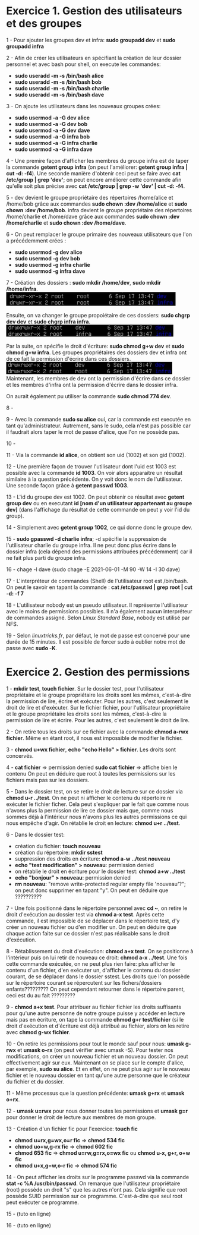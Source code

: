 # **Exercice 1. Gestion des utilisateurs et des groupes**

1 - Pour ajouter les groupes dev et infra: **sudo groupadd dev** et **sudo groupadd infra**

2 - Afin de créer les utilisateurs en spécifiant la création de leur dossier personnel et avec bash pour shell, on execute les commandes:
* **sudo useradd -m -s /bin/bash alice**
* **sudo useradd -m -s /bin/bash bob**
* **sudo useradd -m -s /bin/bash charlie**
* **sudo useradd -m -s /bin/bash dave**

3 - On ajoute les utilisateurs dans les nouveaux groupes crées:
* **sudo usermod -a -G dev alice**
* **sudo usermod -a -G dev bob**
* **sudo usermod -a -G dev dave**
* **sudo usermod -a -G infra bob**
* **sudo usermod -a -G infra charlie**
* **sudo usermod -a -G infra dave**

4 - Une premire façon d'afficher les membres du groupe infra est de taper la commande **getent group infra** (on peut l'améliorer: **getent group infra | cut -d: -f4**).
Une seconde manière d'obtenir ceci peut se faire avec **cat /etc/group | grep 'dev'**; on peut encore améliorer cette commande afin qu'elle soit plus précise avec **cat /etc/group | grep -w 'dev' | cut -d: -f4**.

5 - dev devient le groupe propriétaire des répertoires /home/alice et /home/bob grâce aux commandes **sudo chown :dev /home/alice** et **sudo chown :dev /home/bob**. infra devient le groupe propriétaire des répertoires /home/charlie et /home/dave grâce aux commandes **sudo chown :dev /home/charlie** et **sudo chown :dev /home/dave**.

6 - On peut remplacer le groupe primaire des nouveaux utilisateurs que l'on a précédemment crées :
* **sudo usermod -g dev alice**
* **sudo usermod -g dev bob**
* **sudo usermod -g infra charlie**
* **sudo usermod -g infra dave**

7 - Création des dossiers : **sudo mkdir /home/dev**, **sudo mkdir /home/infra**.
![résultat](img/TP3_Q7-1.jpg)

Ensuite, on va changer le groupe propoiétaire de ces dossiers: **sudo chgrp dev dev** et **sudo chgrp infra infra**.
![résultat](img/TP3_Q7-2.jpg)

Par la suite, on spécifie le droit d'écriture: **sudo chmod g+w dev** et **sudo chmod g+w infra**.
Les groupes propriétaires des dossiers dev et infra ont de ce fait la permission d'écrire dans ces dossiers.
![résultat](img/TP3_Q7-3.jpg)
Maintenant, les membres de dev ont la permission d'écrire dans ce dossier et les membres d'infra ont la permission d'écrire dans le dossier infra.

On aurait également pu utiliser la commande **sudo chmod 774 dev**.

8 - 

9 - Avec la commande **sudo su alice** oui, car la commande est executée en tant qu'administrateur. Autrement, sans le sudo, cela n'est pas possible car il faudrait alors taper le mot de passe d'alice, que l'on ne possède pas.

10 - 

11 - Via la commande **id alice**, on obtient son uid (1002) et son gid (1002).

12 - Une première façon de trouver l'utilisateur dont l'uid est 1003 est possible avec la commande **id 1003**. On voir alors apparaitre un résultat similaire à la question précédente. On y voit donc le nom de l'utilisateur.
Une seconde façon grâce à **getent passwd 1003**.

13 - L'id du groupe dev est 1002. On peut obtenir ce résultat avec **getent group dev** ou en executant **id [nom d'un utilisateur appartenant au groupe dev]** (dans l'affichage du résultat de cette commande on peut y voir l'id du group).

14 - Simplement avec **getent group 1002**, ce qui donne donc le groupe dev.

15 - **sudo gpasswd -d charlie infra**; -d spécifie la suppression de l'utilisateur charlie du groupe infra. Il ne peut donc plus écrire dans le dossier infra (cela dépend des permissions attribuées précédemment) car il ne fait plus parti du groupe infra.

16 - chage -l dave (sudo chage -E 2021-06-01 -M 90 -W 14 -I 30 dave)

17 - L'interpréteur de commandes (Shell) de l'utilisateur root est /bin/bash. On peut le savoir en tapant la commande :
**cat /etc/passwd | grep root | cut -d: -f 7**

18 - L'utilisateur nobody est un pseudo utilisateur. Il représente l'utilisateur avec le moins de permissions possibles. Il n'a également aucun interpréteur de commandes assigné. Selon *Linux Standard Base*, nobody est utilisé par NFS.

19 - Selon *linuxtricks.fr*, par défaut, le mot de passe est concervé pour une durée de 15 minutes. Il est possible de forcer sudo à oublier notre mot de passe avec **sudo -K**.

# **Exercice 2. Gestion des permissions**

1 - **mkdir test**, **touch fichier**.
Sur le dossier test, pour l'utilisateur propriétaire et le groupe propriétaire les droits sont les mêmes, c'est-à-dire la permission de lire, écrire et exécuter. Pour les autres, c'est seulement le droit de lire et d'exécuter.
Sur le fichier fichier, pour l'utilisateur propriétaire et le groupe propriétaire les droits sont les mêmes, c'est-à-dire la permission de lire et écrire. Pour les autres, c'est seulement le droit de lire.

2 - On retire tous les droits sur ce fichier avec la commande **chmod a-rwx fichier**. Même en étant root, il nous est impossible de modifier le fichier.

3 - **chmod u+wx fichier**, **echo "echo Hello" > fichier**.
Les droits sont concervés.

4 - **cat fichier** => permission denied
**sudo cat fichier** => affiche bien le contenu
On peut en déduire que root à toutes les permissions sur les fichiers mais pas sur les dossiers.

5 - Dans le dossier test, on se retire le droit de lecture sur ce dossier via **chmod u-r ../test**. On ne peut ni afficher le contenu du répertoire ni exécuter le fichier ficher. Cela peut s'expliquer par le fait que comme nous n'avons plus la permission de lire ce dossier mais que, comme nous sommes déjà à l'intérieur nous n'avons plus les autres permissions ce qui nous empêche d'agir.
On rétablie le droit en lecture: **chmod u+r ../test**.

6 - Dans le dossier test:
* création du fichier: **touch nouveau**
* création du répertoire: **mkdir sstest**
* suppression des droits en écriture: **chmod a-w ../test nouveau**
* **echo "test modification" > nouveau**: permission denied
* on rétablie le droit en écriture pour le dossier test: **chmod a+w ../test**
* **echo "bonjour" > nouveau**: permission denied
* **rm nouveau**: "remove write-protected regular empty file 'nouveau'?"; on peut donc supprimer en tapant "y".
On peut en déduire que ??????????

7 - Une fois positionné dans le répertoire personnel avec **cd ~**, on retire le droit d'exécution au dossier test via **chmod a-x test**. Après cette commande, il est impossible de se déplacer dans le répertoire test, d'y créer un nouveau fichier ou d'en modifier un. On peut en déduire que chaque action faite sur ce dossier n'est pas réalisable sans le droit d'exécution.

8 - Rétablissement du droit d'exécution: **chmod a+x test**. On se positionne à l'intérieur puis on lui retir de nouveau ce droit: **chmod a-x ../test**. Une fois cette commande exécutée, on ne peut plus rien faire: plus afficher le contenu d'un fichier, d'en exécuter un, d'afficher le contenu du dossier courant, de se déplacer dans le dossier sstest. Les droits que l'on possède sur le répertoire courant se répercutent sur les fichers/dossiers enfants?????????
On peut cependant retourner dans le répertoire parent, ceci est du au fait ?????????

9 - **chmod a+x test**. Pour attribuer au fichier fichier les droits suffisants pour qu'une autre personne de notre groupe puisse y accéder en lecture mais pas en écriture, on tape la commande **chmod g+r test/fichier** (si le droit d'exécution et d'écriture est déjà attribué au fichier, alors on les retire avec **chmod g-wx fichier**.

10 - On retire les permissions pour tout le monde sauf pour nous: **umask g-rwx** et **umask o-rx** (on peut vérifier avec umask -S).
Pour tester nos modifications, on créer un nouveau fichier et un nouveau dossier. On peut effectivement agir sur eux. Maintenant on se place sur le compte d'alice, par exemple, **sudo su alice**. Et en effet, on ne peut plus agir sur le nouveau fichier et le nouveau dossier en tant qu'une autre personne que le créateur du fichier et du dossier.

11 - Même processus que la question précédente: **umask g+rx** et **umask o+rx**.

12 - **umask u=rwx** pour nous donner toutes les permissions et **umask g=r** pour donner le droit de lecture aux membres de mon groupe.

13 - Création d'un fichier fic pour l'exercice: **touch fic**
* **chmod u=rx,g=wx,o=r fic** => **chmod 534 fic**
* **chmod uo+w,g-rx fic** => **chmod 602 fic**
* **chmod 653 fic** => **chmod u=rw,g=rx,o=wx fic** ou **chmod u-x, g+r, o+w fic**
* **chmod u+x,g=w,o-r fic** => **chmod 574 fic**

14 - On peut afficher les droits sur le programme passwd via la commande **stat -c %A /usr/bin/passwd**. On remarque que l'utilisateur propriétaire (root) possède un droit "s" que les autres n'ont pas. Cela signifie que root possède SUID permission sur ce programme. C'est-à-dire que seul root peut exécuter ce programme.

15 - (tuto en ligne)

16 - (tuto en ligne)
